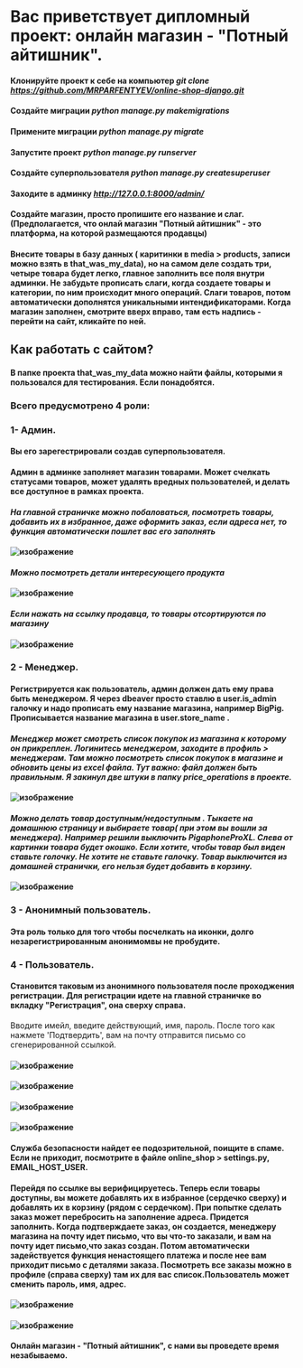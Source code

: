 # Вас приветствует дипломный проект: онлайн магазин - "Потный айтишник".
#### Клонируйте проект к себе на компьютер *git clone https://github.com/MRPARFENTYEV/online-shop-django.git*
#### Создайте миграции *python manage.py makemigrations*
#### Примените миграции *python manage.py migrate*
#### Запустите проект  *python manage.py runserver*
#### Создайте суперпользователя *python manage.py createsuperuser*
#### Заходите в админку *http://127.0.0.1:8000/admin/*
#### Создайте магазин, просто пропишите его название и слаг. (Предполагается, что онлай магазин "Потный айтишник" - это платформа, на которой размещаются продавцы)
#### Внесите товары в базу данных ( каритинки в media > products, записи можно взять в that_was_my_data), но на самом деле создать три, четыре товара будет легко, главное заполнить все поля внутри админки. Не забудьте прописать слаги, когда создаете товары и категории, по ним происходит много операций. Слаги товаров, потом автоматически дополнятся уникальными интендификаторами. Когда магазин заполнен, смотрите вверх вправо, там есть надпись - перейти на сайт, кликайте по ней.

## Как работать с сайтом?

#### В папке проекта that_was_my_data можно найти файлы, которыми я пользовался для тестирования. Если понадобятся.

### Всего предусмотрено 4 роли:
### 1- Админ.
#### Вы его зарегестрировали создав суперпользователя.
#### Админ в админке заполняет магазин товарами.  Может счелкать статусами товаров, может удалять вредных пользователей, и делать все доступное в рамках проекта.
#### *На главной страничке можно побаловаться, посмотреть товары, добавить их в избранное, даже оформить заказ, если адреса нет, то функция автоматически пошлет вас его заполнять*
#### ![изображение](https://github.com/MRPARFENTYEV/online-shop-django/assets/110676672/1a03c8a8-ddd6-45c5-8260-434674796c53)
#### *Можно посмотреть детали интересующего продукта*
#### ![изображение](https://github.com/MRPARFENTYEV/online-shop-django/assets/110676672/5fdc7070-05ba-45f0-9aea-0c32b267a042)
#### *Если нажать на ссылку продавца, то товары отсортируются по магазину*
#### ![изображение](https://github.com/MRPARFENTYEV/online-shop-django/assets/110676672/38de50fd-e63d-4f2a-abaf-c6ffd298384e)

### 2 - Менеджер. 
#### Регистрируется как пользователь, админ должен дать ему права быть менеджером. Я через dbeaver просто ставлю в user.is_admin галочку и надо прописать ему название магазина, например BigPig. Прописывается название магазина в user.store_name . 

#### *Менеджер может смотреть список покупок из магазина к которому он прикреплен. Логинитесь менеджером, заходите в профиль > менеджерам. Там можно посмотреть список покупок в магазине и обновить цены из excel файла. Тут важно: файл должен быть правильным. Я закинул две штуки в папку price_operations в проекте.* 
#### ![изображение](https://github.com/MRPARFENTYEV/online-shop-django/assets/110676672/098891c0-91ee-4109-81fd-08c2bc52b828)

#### *Можно делать товар доступным/недоступным . Тыкаете на домашнюю страницу и выбираете товар( при этом вы вошли за менеджера). Например решили выключить PigaphoneProXL.  Слева от картинки товара будет окошко. Если хотите, чтобы товар был виден ставьте голочку. Не хотите не ставьте галочку. Товар выключится из домашней странички, его нельзя будет добавить в корзину.*
#### ![изображение](https://github.com/MRPARFENTYEV/online-shop-django/assets/110676672/cc33fbf0-aafb-42e4-9075-dadb8acb4a31)

### 3 - Анонимный пользователь.
#### Эта роль только для того чтобы посчелкать на иконки, долго незарегистрированным анонимомвы не пробудите.

### 4 - Пользователь.
#### Становится таковым из анонимного пользователя после проходжения регистрации. Для регистрации идете на главной страничке во вкладку "Регистрация", она сверху справа.
Вводите имейл, введите действующий, имя, пароль. После того как нажмете 'Подтвердить', вам на почту отправится письмо
со сгенерированной ссылкой.
#### ![изображение](https://github.com/MRPARFENTYEV/online-shop-django/assets/110676672/a688be03-ba22-4993-9c0e-99028e658513)
#### ![изображение](https://github.com/MRPARFENTYEV/online-shop-django/assets/110676672/dbb5069f-1b51-4ac9-be47-dc32b8895319)
#### ![изображение](https://github.com/MRPARFENTYEV/online-shop-django/assets/110676672/8ba5a8ff-a832-479f-ac49-795c9981e685)
#### ![изображение](https://github.com/MRPARFENTYEV/online-shop-django/assets/110676672/b6d0f0cf-a067-478f-ac58-7f6937b37f89)
#### Служба безопасности найдет ее подозрительной, поищите в спаме. Если не приходит, посмотрите в файле online_shop > settings.py, EMAIL_HOST_USER. 

#### Перейдя по ссылке вы верифицируетесь. Теперь если товары доступны, вы можете добавлять их в избранное (сердечко сверху) и добавлять их в корзину (рядом с сердечком). При попытке сделать заказ может перебросить на заполнение адреса. Придется заполнить. Когда подтверждаете заказ, он создается, менеджеру магазина на почту идет письмо, что вы что-то заказали, и вам на почту идет письмо,что заказ создан. Потом автоматически задействуется функция ненастоящего платежа и после нее вам приходит письмо с деталями заказа. Посмотреть все заказы можно в профиле (справа сверху) там их для вас список.Пользователь может сменить пароль, имя, адрес.
#### ![изображение](https://github.com/MRPARFENTYEV/online-shop-django/assets/110676672/9d21fb9a-5b92-4277-aff2-19124e24ff16)
#### ![изображение](https://github.com/MRPARFENTYEV/online-shop-django/assets/110676672/94c9455a-8177-422b-ad4f-33bc14fb2d09)

#### Онлайн магазин - "Потный айтишник", с нами вы проведете время незабываемо.
